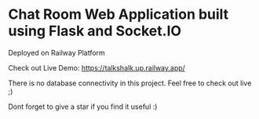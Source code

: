 # Chat Room Web Application built using Flask and Socket.IO

Deployed on Railway Platform

Check out Live Demo: https://talkshalk.up.railway.app/

There is no database connectivity in this project. Feel free to check out live ;)

Dont forget to give a star if you find it useful :)
